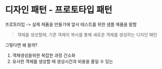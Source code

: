 # 디자인 패턴 - 프로토타입 패턴
프로토타입 -> 실제 제품을 만들기에 앞서 테스트를 위한 샘플 제품을 말함

>객체를 생성할때, 기존 객체의 복사를 통해 새로운 객체를 생성하는 디자인 패턴

그렇다면 왜 쓸까?
1. 객채생성을위한 복잡한 과정 간소화
2. 유사한 객체를 생성할 때 생성시간과 비용을 줄일 수 있는 